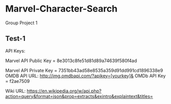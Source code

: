 # Marvel-Character-Search
Group Project 1

## Test-1

API Keys:

Marvel API Public Key = 8e3013c8fe51d81d89a74639f580f4ad

Marvel API Private Key = 7351bb43ad58e8535a359d91dd991cd1896338e9
OMDB API URL: http://img.omdbapi.com/?apikey=[yourkey]&
OMDb API Key = f2ae7509

Wiki URL: https://en.wikipedia.org/w/api.php?action=query&format=json&prop=extracts&exintro&explaintext&titles=